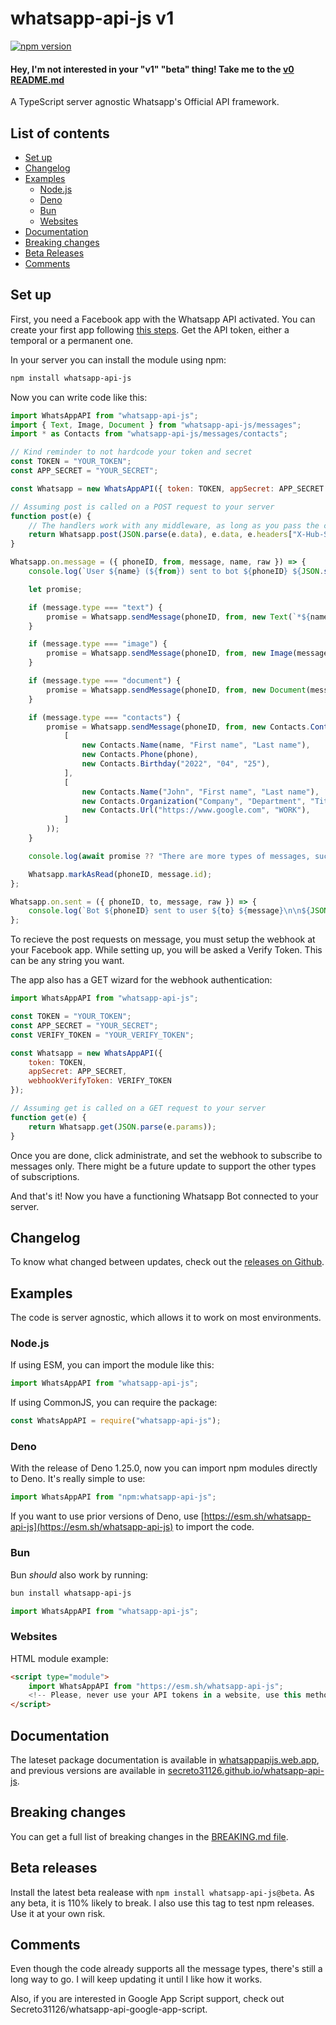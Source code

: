 # whatsapp-api-js v1

[![npm version](https://badge.fury.io/js/whatsapp-api-js.svg)](https://badge.fury.io/js/whatsapp-api-js)

#### Hey, I'm not interested in your "v1" "beta" thing! Take me to the [v0 README.md](https://github.com/Secreto31126/whatsapp-api-js/tree/0.8.2#readme)

A TypeScript server agnostic Whatsapp's Official API framework.

## List of contents

-   [Set up](#set-up)
-   [Changelog](#changelog)
-   [Examples](#examples)
    -   [Node.js](#nodejs)
    -   [Deno](#deno)
    -   [Bun](#bun)
    -   [Websites](#websites)
-   [Documentation](#documentation)
-   [Breaking changes](#breaking-changes)
-   [Beta Releases](#beta-releases)
-   [Comments](#comments)

## Set up

First, you need a Facebook app with the Whatsapp API activated.
You can create your first app following [this steps](https://developers.facebook.com/docs/whatsapp/getting-started/signing-up).
Get the API token, either a temporal or a permanent one.

In your server you can install the module using npm:

```sh
npm install whatsapp-api-js
```

Now you can write code like this:

```js
import WhatsAppAPI from "whatsapp-api-js";
import { Text, Image, Document } from "whatsapp-api-js/messages";
import * as Contacts from "whatsapp-api-js/messages/contacts";

// Kind reminder to not hardcode your token and secret
const TOKEN = "YOUR_TOKEN";
const APP_SECRET = "YOUR_SECRET";

const Whatsapp = new WhatsAppAPI({ token: TOKEN, appSecret: APP_SECRET });

// Assuming post is called on a POST request to your server
function post(e) {
    // The handlers work with any middleware, as long as you pass the correct data
    return Whatsapp.post(JSON.parse(e.data), e.data, e.headers["X-Hub-Signature-256"]);
}

Whatsapp.on.message = ({ phoneID, from, message, name, raw }) => {
    console.log(`User ${name} (${from}) sent to bot ${phoneID} ${JSON.stringify(message)}`);

    let promise;

    if (message.type === "text") {
        promise = Whatsapp.sendMessage(phoneID, from, new Text(`*${name}* said:\n\n${message.text.body}`), message.id);
    }

    if (message.type === "image") {
        promise = Whatsapp.sendMessage(phoneID, from, new Image(message.image.id, true, `Nice photo, ${name}`));
    }

    if (message.type === "document") {
        promise = Whatsapp.sendMessage(phoneID, from, new Document(message.document.id, true, undefined, "Our document"));
    }

    if (message.type === "contacts") {
        promise = Whatsapp.sendMessage(phoneID, from, new Contacts.Contacts(
            [
                new Contacts.Name(name, "First name", "Last name"),
                new Contacts.Phone(phone),
                new Contacts.Birthday("2022", "04", "25"),
            ],
            [
                new Contacts.Name("John", "First name", "Last name"),
                new Contacts.Organization("Company", "Department", "Title"),
                new Contacts.Url("https://www.google.com", "WORK"),
            ]
        ));
    }

    console.log(await promise ?? "There are more types of messages, such as locations, templates, interactives, reactions and all the other media types.");

    Whatsapp.markAsRead(phoneID, message.id);
};

Whatsapp.on.sent = ({ phoneID, to, message, raw }) => {
    console.log(`Bot ${phoneID} sent to user ${to} ${message}\n\n${JSON.stringify(raw)}`);
};
```

To recieve the post requests on message, you must setup the webhook at your Facebook app.
While setting up, you will be asked a Verify Token. This can be any string you want.

The app also has a GET wizard for the webhook authentication:

```js
import WhatsAppAPI from "whatsapp-api-js";

const TOKEN = "YOUR_TOKEN";
const APP_SECRET = "YOUR_SECRET";
const VERIFY_TOKEN = "YOUR_VERIFY_TOKEN";

const Whatsapp = new WhatsAppAPI({
    token: TOKEN,
    appSecret: APP_SECRET,
    webhookVerifyToken: VERIFY_TOKEN
});

// Assuming get is called on a GET request to your server
function get(e) {
    return Whatsapp.get(JSON.parse(e.params));
}
```

Once you are done, click administrate, and set the webhook to subscribe to messages only.
There might be a future update to support the other types of subscriptions.

And that's it! Now you have a functioning Whatsapp Bot connected to your server.

## Changelog

To know what changed between updates, check out the [releases on Github](https://github.com/Secreto31126/whatsapp-api-js/releases).

## Examples

The code is server agnostic, which allows it to work on most environments.

### Node.js

If using ESM, you can import the module like this:

```js
import WhatsAppAPI from "whatsapp-api-js";
```

If using CommonJS, you can require the package:

```js
const WhatsAppAPI = require("whatsapp-api-js");
```

### Deno

With the release of Deno 1.25.0, now you can import npm modules directly to Deno. It's really simple to use:

```js
import WhatsAppAPI from "npm:whatsapp-api-js";
```

If you want to use prior versions of Deno, use [https://esm.sh/whatsapp-api-js](https://esm.sh/whatsapp-api-js) to import the code.

### Bun

Bun _should_ also work by running:

```sh
bun install whatsapp-api-js
```

```js
import WhatsAppAPI from "whatsapp-api-js";
```

### Websites

HTML module example:

```html
<script type="module">
    import WhatsAppAPI from "https://esm.sh/whatsapp-api-js";
    <!-- Please, never use your API tokens in a website, use this method wisely -->
</script>
```

## Documentation

The lateset package documentation is available in [whatsappapijs.web.app](https://whatsappapijs.web.app/),
and previous versions are available in [secreto31126.github.io/whatsapp-api-js](https://secreto31126.github.io/whatsapp-api-js/).

## Breaking changes

You can get a full list of breaking changes in the [BREAKING.md file](./BREAKING.md).

## Beta releases

Install the latest beta realease with `npm install whatsapp-api-js@beta`.
As any beta, it is 110% likely to break. I also use this tag to test npm releases.
Use it at your own risk.

## Comments

Even though the code already supports all the message types, there's still a long way to go.
I will keep updating it until I like how it works.

Also, if you are interested in Google App Script support, check out Secreto31126/whatsapp-api-google-app-script.
